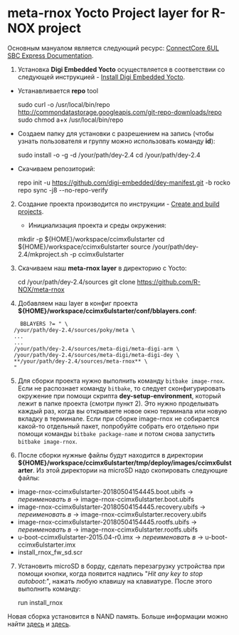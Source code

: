 # meta-rnox Yocto Project layer for R-NOX project

Основным мануалом является следующий ресурс: [ConnectCore 6UL SBC Express Documentation](https://www.digi.com/resources/documentation/digidocs/90002286/#landing_pages/cc6ul_index.htm%3FTocPath%3D_____1).

1. Установка **Digi Embedded Yocto** осуществляется в соответствии со следующей инструкцией - [Install Digi Embedded Yocto](https://www.digi.com/resources/documentation/digidocs/90002286/#task/eclipse_ide/new/install_digi_embedded_yocto.htm%3FTocPath%3DDigi%2520Embedded%2520Yocto%7CSystem%2520development%7C_____2).

* Устанавливается **repo** tool
    
    sudo curl -o /usr/local/bin/repo http://commondatastorage.googleapis.com/git-repo-downloads/repo
    sudo chmod a+x /usr/local/bin/repo

* Создаем папку для установки с разрешением на запись (чтобы узнать пользователя и группу можно использовать команду **id**):
    
    sudo install -o <your-user> -g <your-group> -d /your/path/dey-2.4
    cd /your/path/dey-2.4

* Скачиваем репозиторий:
    
    repo init -u https://github.com/digi-embedded/dey-manifest.git -b rocko
    repo sync -j8 --no-repo-verify

2. Создание проекта производится по инструкции - [Create and build projects](https://www.digi.com/resources/documentation/digidocs/90002286/#task/yocto/t_create_build_projects_yocto.htm%3FTocPath%3DDigi%2520Embedded%2520Yocto%7CSystem%2520development%7C_____3).

    * Инициализация проекта и среды окружения:
    
    mkdir -p ${HOME}/workspace/ccimx6ulstarter
    cd ${HOME}/workspace/ccimx6ulstarter
    source /your/path/dey-2.4/mkproject.sh -p ccimx6ulstarter

3. Скачиваем наш **meta-rnox layer** в директорию с Yocto:

    cd /your/path/dey-2.4/sources
    git clone https://github.com/R-NOX/meta-rnox

4. Добавляем наш layer в конфиг проекта **${HOME}/workspace/ccimx6ulstarter/conf/bblayers.conf**:

```
    BBLAYERS ?= " \
  /your/path/dey-2.4/sources/poky/meta \
  ...
  ...
  /your/path/dey-2.4/sources/meta-digi/meta-digi-arm \
  /your/path/dey-2.4/sources/meta-digi/meta-digi-dey \
  **/your/path/dey-2.4/sources/meta-rnox** \
  "
```

5. Для сборки проекта нужно выполнить команду `bitbake image-rnox`. Если не распознает команду `bitbake`, то следует сконфигурировать окружение при помощи скрипта **dey-setup-environment**, который лежит в папке проекта (смотри пункт 2). Это нужно проделывать каждый раз, когда вы открываете новое окно терминала или новую вкладку в терминале. Если при сборке image-rnox не собирается какой-то отдельный пакет, попробуйте собрать его отдельно при помощи команды `bitbake package-name` и потом снова запустить `bitbake image-rnox`.

6. После сборки нужные файлы будут находится в директории **${HOME}/workspace/ccimx6ulstarter/tmp/deploy/images/ccimx6ulstarter**. Из этой директории на microSD надо скопировать следующие файлы:
* image-rnox-ccimx6ulstarter-20180504154445.boot.ubifs 		-> *переименовать в* -> image-rnox-ccimx6ulstarter.boot.ubifs
* image-rnox-ccimx6ulstarter-20180504154445.recovery.ubifs 	-> *переименовать в* -> image-rnox-ccimx6ulstarter.recovery.ubifs
* image-rnox-ccimx6ulstarter-20180504154445.rootfs.ubifs 	-> *переименовать в* -> image-rnox-ccimx6ulstarter.rootfs.ubifs
* u-boot-ccimx6ulstarter-2015.04-r0.imx 			-> *переименовать в* -> u-boot-ccimx6ulstarter.imx
* install\_rnox\_fw\_sd.scr

7. Установить microSD в борду, сделать перезагрузку устройства при помощи кнопки, когда появится надпись "*Hit any key to stop autoboot:*", нажать любую клавишу на клавиатуре. После этого выполнить команду:

    run install_rnox

Новая сборка установится в NAND память. Больше информации можно найти [здесь](https://www.digi.com/resources/documentation/digidocs/90002286/#task/yocto/t_program_firmware_yocto.htm%3FTocPath%3DDigi%2520Embedded%2520Yocto%7CGet%2520started%7C_____3) и [здесь](https://www.digi.com/resources/documentation/digidocs/90002286/#task/yocto/t_update_fw_from_usd_yocto.htm%3FTocPath%3DDigi%2520Embedded%2520Yocto%7CSystem%2520development%7CProgram%2520devices%7CUpdate%2520firmware%7CTransfer%2520the%2520firmware%2520to%2520the%2520module%7CProgram%2520the%2520firmware%2520from%2520U-Boot%7C_____2).

